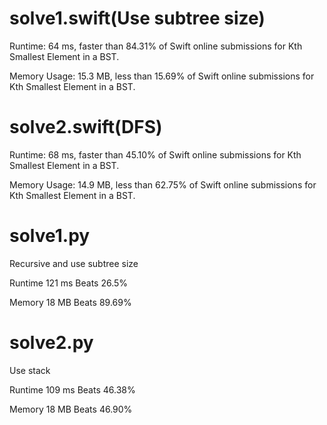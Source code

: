 # solve1.swift(Use subtree size)

Runtime: 64 ms, faster than 84.31% of Swift online submissions for Kth Smallest Element in a BST.

Memory Usage: 15.3 MB, less than 15.69% of Swift online submissions for Kth Smallest Element in a BST.

# solve2.swift(DFS)

Runtime: 68 ms, faster than 45.10% of Swift online submissions for Kth Smallest Element in a BST.

Memory Usage: 14.9 MB, less than 62.75% of Swift online submissions for Kth Smallest Element in a BST.

# solve1.py

Recursive and use subtree size

Runtime 121 ms Beats 26.5%

Memory 18 MB Beats 89.69%

# solve2.py

Use stack

Runtime 109 ms Beats 46.38%

Memory 18 MB Beats 46.90%
